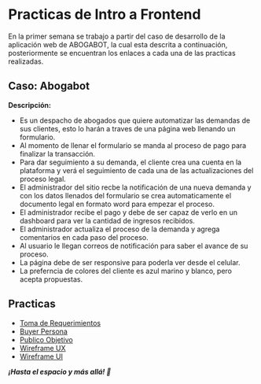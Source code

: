 # Practicas de Intro a Frontend

En la primer semana se trabajo a partir del caso de desarrollo de la aplicación web de ABOGABOT, la cual esta descrita a continuación, posteriormente se encuentran los enlaces a cada una de las practicas realizadas.

## Caso: Abogabot

**Descripción:**
- Es un despacho de abogados que quiere automatizar las demandas de sus clientes, esto lo harán a traves de una página web llenando un formulario.
- Al momento de llenar el formulario se manda al proceso de pago para finalizar la transacción.
- Para dar seguimiento a su demanda, el cliente crea una cuenta en la plataforma y verá el seguimiento de cada una de las actualizaciones del proceso legal.
- El administrador del sitio recbe la notificación de una nueva demanda y con los datos llenados del formulario se crea automaticamente el documento  legal en formato word para empezar el proceso.
- El administrador recibe el pago y debe de ser capaz de verlo en un dashboard para ver la cantidad de ingresos recibidos.
- El administrador actualiza el proceso de la demanda y agrega comentarios en cada paso del proceso.
- Al usuario le llegan correos de notificación para saber el avance de su proceso.
- La página debe de ser responsive para poderla ver desde el celular.
- La preferncia de colores del cliente es azul marino y blanco, pero acepta propuestas.


## Practicas 

- [Toma de Requerimientos](./Requerimientos.pdf)
- [Buyer Persona](./BuyerPersonaAbogabot.pdf)
- [Publico Objetivo](./PublicoObjetivo.pdf)
- [Wireframe UX](./WireframeAbogabot.pdf)
- [Wireframe UI](./UI.pdf)


***¡Hasta el espacio y más allá! 🚀***

